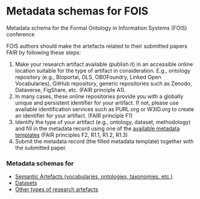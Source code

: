 # Metadata schemas for FOIS
Metadata schema for the Formal Ontology in Information Systems (FOIS) conference

FOIS authors should make the artefacts related to their submitted papers FAIR by following these steps:

1. Make your research artifact available (publish it) in an accessible online location suitable for the type of artifact in consideration. E.g., ontology repository (e.g., Bioportal, OLS, OBOFoundry, Linked Open Vocabularies), GitHub repository, generic repositories such as Zenodo, Dataverse, FigShare, etc. (FAIR principle A1).
2. In many cases, these online repositories provide you with a globally unique and persistent identifier for your artifact. If not, please use available identification services such as PURL.org or W3ID.org to create an identifier for your artifact. (FAIR principle F1)
3. Identify the type of your artifact (e.g., ontology, dataset, methodology) and fill in the metadata record using one of the [available metadata templates](#metadata-schemas-for) (FAIR principles F2, R1.1, R1.2, R1.3)
4. Submit the metadata record (the filled metadata template) together with the submitted paper.


### Metadata schemas for
* [Semantic Artefacts (vocabularies, ontologies, taxonomies, etc.)](https://github.com/luizbonino/fair4fois/raw/main/metadataschemas/FAIR4FOISSemanticArtefactMetadataSchema.xlsx)
* [Datasets](https://github.com/luizbonino/fair4fois/raw/main/metadataschemas/FAIR4FOISDatasetMetadataSchema.xlsx)
* [Other types of research artefacts](https://github.com/luizbonino/fair4fois/raw/main/metadataschemas/FAIR4FOISResearchResourceMetadataSchema.xlsx)

